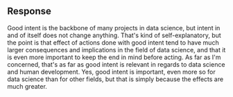 ## Response

Good intent is the backbone of many projects in data science, but intent in and of itself does not change anything. That's kind of self-explanatory, but the point is that effect of actions done with good intent tend to have much larger consequences and implications in the field of data science, and that it is even more important to keep the end in mind before acting. As far as I'm concerned, that's as far as good intent is relevant in regards to data science and human development. Yes, good intent is important, even more so for data science than for other fields, but that is simply because the effects are much greater.

